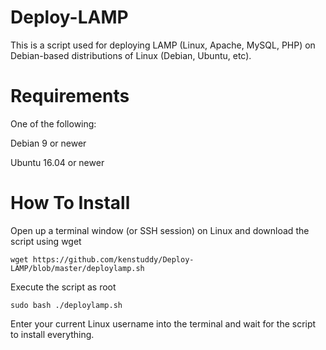 # Deploy-LAMP
This is a script used for deploying LAMP (Linux, Apache, MySQL, PHP) on Debian-based distributions of Linux (Debian, Ubuntu, etc). 

# Requirements
One of the following:

Debian 9 or newer

Ubuntu 16.04 or newer

# How To Install
Open up a terminal window (or SSH session) on Linux and download the script using wget

```wget https://github.com/kenstuddy/Deploy-LAMP/blob/master/deploylamp.sh```

Execute the script as root

```sudo bash ./deploylamp.sh```

Enter your current Linux username into the terminal and wait for the script to install everything.
